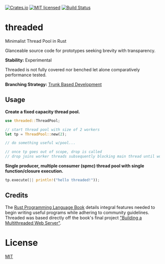 [![Crates.io](https://img.shields.io/crates/v/threaded.svg)](https://crates.io/crates/threaded)
[![MIT licensed](https://img.shields.io/badge/license-MIT-blue.svg)](https://github.com/gregl83/threaded/blob/master/LICENSE)
[![Build Status](https://github.com/gregl83/threaded/workflows/CI/badge.svg)](https://github.com/gregl83/threaded/actions?query=workflow%3ACI+branch%3Amaster) 
# threaded

Minimalist Thread Pool in Rust

Glanceable source code for prototypes seeking brevity with transparency.

**Stability:** Experimental

Threaded is not fully covered nor benched let alone comparatively performance tested.

**Branching Strategy:** [Trunk Based Development](https://trunkbaseddevelopment.com/)

## Usage

**Create a fixed capacity thread pool.**

```rust
use threaded::ThreadPool;

// start thread pool with size of 2 workers
let tp = ThreadPool::new(2);

// do something useful w/pool...

// once tp goes out of scope, drop is called
// drop joins worker threads subsequently blocking main thread until workers finish
```

**Single producer, multiple consumer (spmc) thread pool with single function/closure execution.**

```rust
tp.execute(|| println!("hello threaded!"));
```

## Credits

The [Rust Programming Language Book](https://doc.rust-lang.org/book/) details integral features needed to begin writing useful programs while adhering to community guidelines. Threaded was based directly off the book's final project ["Building a Multithreaded Web Server"](https://doc.rust-lang.org/book/ch20-00-final-project-a-web-server.html).

# License

[MIT](LICENSE)
